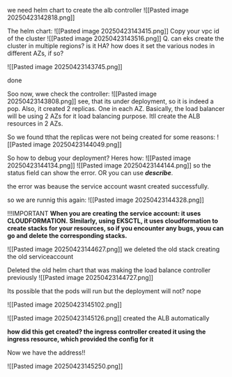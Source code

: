 we need helm chart to create the alb controller
![[Pasted image 20250423142818.png]]

 The helm chart:
 ![[Pasted image 20250423143415.png]]
 Copy your vpc id of the cluster
 ![[Pasted image 20250423143516.png]]
 Q. can eks create the cluster in multiple regions? is it HA? how does it set the various nodes in different AZs, if so?


![[Pasted image 20250423143745.png]]


done



Soo now, wwe check the controller:
![[Pasted image 20250423143808.png]]
see, that its under deployment, so it is indeed a pop.
Also, it created 2 replicas.
One in each AZ.
Basically, the load balancer will be using 2 AZs for it load balancing purpose.
Itll create the ALB resources in 2 AZs.


So we found tthat the replicas were not being created for some reasons:
![[Pasted image 20250423144049.png]]


So how to debug your deployment?
Heres how:
![[Pasted image 20250423144134.png]]
![[Pasted image 20250423144144.png]]
so the status field can show the error.
OR you can use ***describe***.

the error was beause the service account wasnt created successfully.

so we are runnig this again:
![[Pasted image 20250423144328.png]]


!!!IMPORTANT
**When you are creating the service account: it uses CLOUDFORMATION.**
**SImilarly, using EKSCTL, it uses cloudformation to create stacks for your resources, so if you encounter any bugs, youu can go and delete the corresponding stacks.**

![[Pasted image 20250423144627.png]]
we deleted the old stack creating the old serviceaccount


Deleted the old helm chart that was making the load balance controller previously
![[Pasted image 20250423144727.png]]


Its possible that the pods will run but the deployment will not? nope


![[Pasted image 20250423145102.png]]


![[Pasted image 20250423145126.png]]
created the ALB automatically


**how did this get created? the ingress controller created it using the ingress resource, which provided the config for it**


Now we have the address!!

![[Pasted image 20250423145250.png]]

